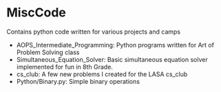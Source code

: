 # MiscCode

Contains python code written for various projects and camps
* AOPS_Intermediate_Programming: Python programs written for Art of Problem Solving class
* Simultaneous_Equation_Solver: Basic simultaneous equation solver implemented for fun in 8th Grade.
* cs_club: A few new problems I created for the LASA cs_club
* Python/Binary.py: Simple binary operations


